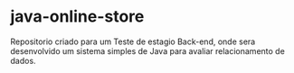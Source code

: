# java-online-store
Repositorio criado para um Teste de estagio Back-end, onde sera desenvolvido um sistema simples de Java para avaliar relacionamento de dados.
